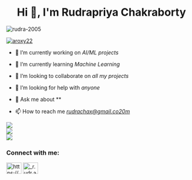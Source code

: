 <h1 align="center">Hi 👋, I'm Rudrapriya Chakraborty</h1>


<p align="left"> <img src="https://komarev.com/ghpvc/?username=rudra-2005&label=Profile%20views&color=0e75b6&style=flat" alt="rudra-2005" /> </p>

<p align="left"> <a href="https://github.com/ryo-ma/github-profile-trophy"><img src="https://github-profile-trophy.vercel.app/?username=rudra-2005" alt="aroxy22" /></a> </p>

- 🔭 I’m currently working on *AI/ML projects*

- 🌱 I’m currently learning *Machine Learning*

- 👯 I’m looking to collaborate on *all my projects*

- 🤝 I’m looking for help with *anyone*

- 💬 Ask me about **

- 📫 How to reach me *rudrachax@gmail.co20m*



![](https://github-readme-stats.vercel.app/api?username=rudra-2005&theme=dracula&hide_border=false&include_all_commits=false&count_private=false)<br/>
![](https://github-readme-streak-stats.herokuapp.com/?user=rudra-2005&theme=dracula&hide_border=false)<br/>
![](https://github-readme-stats.vercel.app/api/top-langs/?username=rudra-2005&theme=dracula&hide_border=false&include_all_commits=false&count_private=false&layout=compact)



<h3 align="left">Connect with me:</h3>
<p align="left">
<a href="https://linkedin.com/in/https://www.linkedin.com/in/rudrapriya-chakraborty-1a38a119a/" target="blank"><img align="center" src="https://raw.githubusercontent.com/rahuldkjain/github-profile-readme-generator/master/src/images/icons/Social/linked-in-alt.svg" alt="https://www.linkedin.com/in/rudrapriya-chakraborty-1a38a119a/" height="30" width="40" /></a>
<a href="https://instagram.com/_r.udr.a_" target="blank"><img align="center" src="https://raw.githubusercontent.com/rahuldkjain/github-profile-readme-generator/master/src/images/icons/Social/instagram.svg" alt="_r.udr.a_" height="30" width="40" /></a>
</p>

